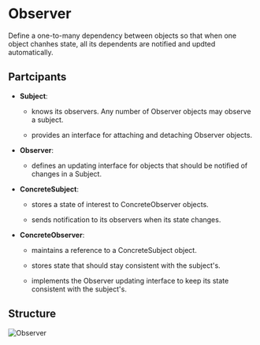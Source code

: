 # Observer

Define a one-to-many dependency between objects so that when one object chanhes state, all its dependents are notified and updted automatically.

## Partcipants

* __Subject__:
  
  * knows its observers. Any number of Observer objects may observe a subject.
  
  * provides an interface for attaching and detaching Observer objects.

* __Observer__:

  * defines an updating interface for objects that should be notified of changes in a Subject.
  
* __ConcreteSubject__:

  * stores a state of interest to ConcreteObserver objects.
  
  * sends notification to its observers when its state changes.

* __ConcreteObserver__:

  * maintains a reference to a ConcreteSubject object.
  
  * stores state that should stay consistent with the subject's.
  
  * implements the Observer updating interface to keep its state consistent with the subject's.

## Structure

![Observer](https://raw.githubusercontent.com/DocBrown85/design_patterns/master/images/observer.png)
